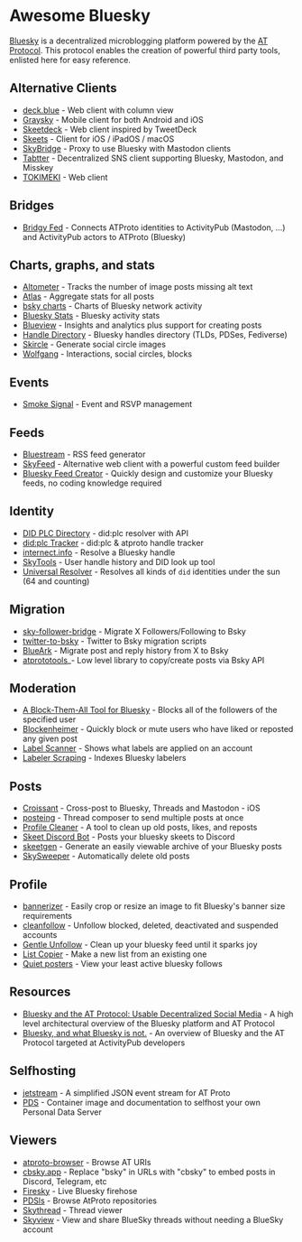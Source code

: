 # Awesome Bluesky

[Bluesky](https://github.com/bluesky-social/) is a decentralized microblogging platform powered by the [AT Protocol](https://atproto.com/).
This protocol enables the creation of powerful third party tools, enlisted here for easy reference.

## Alternative Clients
 - [deck.blue](https://deck.blue/) - Web client with column view
 - [Graysky](https://graysky.app/) - Mobile client for both Android and iOS
 - [Skeetdeck](https://skeetdeck.pages.dev/) - Web client inspired by TweetDeck
 - [Skeets](https://www.skeetsapp.com/) - Client for iOS / iPadOS / macOS
 - [SkyBridge](https://skybridge.fly.dev/) - Proxy to use Bluesky with Mastodon clients
 - [Tabtter](https://tabtter.jp/) - Decentralized SNS client supporting Bluesky, Mastodon, and Misskey
 - [TOKIMEKI](https://tokimekibluesky.vercel.app/) - Web client

## Bridges
 - [Bridgy Fed](https://fed.brid.gy) - Connects ATProto identities to ActivityPub (Mastodon, …) and ActivityPub actors to ATProto (Bluesky)

## Charts, graphs, and stats
 - [Altometer](https://altometer.atdev.pro/) - Tracks the number of image posts missing alt text
 - [Atlas](https://bsky.jazco.dev/) - Aggregate stats for all posts
 - [bsky charts](https://bskycharts.edavis.dev/edavis.dev/bskycharts.edavis.dev/index.html) - Charts of Bluesky network activity
 - [Bluesky Stats](https://blue.mackuba.eu/stats/) - Bluesky activity stats
 - [Blueview](https://blueview.app/) - Insights and analytics plus support for creating posts
 - [Handle Directory](https://blue.mackuba.eu/directory/) - Bluesky handles directory (TLDs, PDSes, Fediverse)
 - [Skircle](https://skircle.me/) - Generate social circle images
 - [Wolfgang](https://wolfgang.raios.xyz/) - Interactions, social circles, blocks

## Events
 - [Smoke Signal](https://smokesignal.events/) - Event and RSVP management

## Feeds
 - [Bluestream](https://bluestream.deno.dev/) - RSS feed generator
 - [SkyFeed](https://skyfeed.app) - Alternative web client with a powerful custom feed builder
 - [Bluesky Feed Creator](https://blueskyfeedcreator.com/) - Quickly design and customize your Bluesky feeds, no coding knowledge required

## Identity
 - [DID PLC Directory](https://web.plc.directory/) - did:plc resolver with API
 - [did:plc Tracker](https://plc-handle-tracker.kpherox.dev/) - did:plc & atproto handle tracker
 - [internect.info](https://internect.info/) - Resolve a Bluesky handle
 - [SkyTools](https://skytools.anon5r.com/) - User handle history and DID look up tool
 - [Universal Resolver](https://dev.uniresolver.io/) - Resolves all kinds of `did` identities under the sun (64 and counting)

## Migration
- [sky-follower-bridge](https://github.com/kawamataryo/sky-follower-bridge) - Migrate X Followers/Following to Bsky
- [twitter-to-bsky](https://github.com/ianklatzco/twitter-to-bsky) - Twitter to Bsky migration scripts
- [BlueArk](https://blueark.app/) - Migrate post and reply history from X to Bsky
- [atprototools](https://github.com/ianklatzco/atprototools)_- Low level library to copy/create posts via Bsky API

## Moderation
 - [A Block-Them-All Tool for Bluesky](https://a-block-them-all-tool-for-bluesky-6040df.gitlab.io/) - Blocks all of the followers of the specified user
 - [Blockenheimer](https://blockenheimer.click/) - Quickly block or mute users who have liked or reposted any given post
 - [Label Scanner](https://blue.mackuba.eu/scanner/) - Shows what labels are applied on an account
 - [Labeler Scraping](https://github.com/mary-ext/bluesky-labeler-scraping) - Indexes Bluesky labelers

## Posts
 - [Croissant](https://apps.apple.com/us/app/croissant-cross-posting/id6670288979) - Cross-post to Bluesky, Threads and Mastodon - iOS
 - [posteing](https://posteing.pages.dev/) - Thread composer to send multiple posts at once
 - [Profile Cleaner](https://bsky.jazco.dev/cleanup) - A tool to clean up old posts, likes, and reposts
 - [Skeet Discord Bot](https://github.com/malooski/skeet-discord-bot) - Posts your bluesky skeets to Discord
 - [skeetgen](https://codeberg.org/mary-ext/skeetgen) - Generate an easily viewable archive of your Bluesky posts
 - [SkySweeper](https://skysweeper.p8.lu/) - Automatically delete old posts

## Profile
 - [bannerizer](https://bannerizer.glitch.me/) - Easily crop or resize an image to fit Bluesky's banner size requirements
 - [cleanfollow](https://cleanfollow-bsky.pages.dev/) - Unfollow blocked, deleted, deactivated and suspended accounts
 - [Gentle Unfollow](https://b.cam.fyi/unfollow) - Clean up your bluesky feed until it sparks joy
 - [List Copier](https://unfollow.cam.fyi/lists) - Make a new list from an existing one
 - [Quiet posters](https://mary-ext.codeberg.page/bluesky-quiet-posters/) - View your least active bluesky follows

## Resources
 - [Bluesky and the AT Protocol: Usable Decentralized Social Media](https://arxiv.org/abs/2402.03239) - A high level architectural overview of the Bluesky platform and AT Protocol
 - [Bluesky, and what Bluesky is not.](https://whtwnd.com/alexia.bsky.cyrneko.eu/3l727v7zlis2i) - An overview of Bluesky and the AT Protocol targeted at ActivityPub developers

## Selfhosting
 - [jetstream](https://github.com/ericvolp12/jetstream) - A simplified JSON event stream for AT Proto
 - [PDS](https://github.com/bluesky-social/pds) - Container image and documentation to selfhost your own Personal Data Server

## Viewers
 - [atproto-browser](https://atproto-browser.vercel.app) - Browse AT URIs
 - [cbsky.app](https://github.com/goeo-/cbsky.app) - Replace "bsky" in URLs with "cbsky" to embed posts in Discord, Telegram, etc
 - [Firesky](https://firesky.tv/) - Live Bluesky firehose
 - [PDSls](https://pdsls.dev/) - Browse AtProto repositories
 - [Skythread](https://blue.mackuba.eu/skythread/) - Thread viewer
 - [Skyview](https://skyview.social/) - View and share BlueSky threads without needing a BlueSky account
